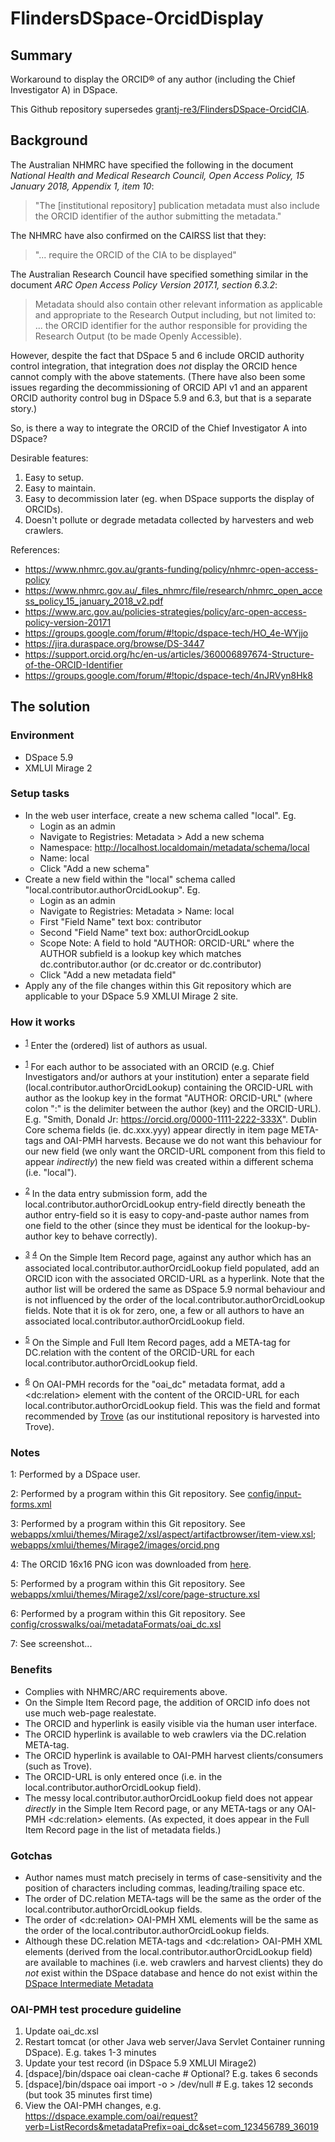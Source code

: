 FlindersDSpace-OrcidDisplay
===========================

## Summary

Workaround to display the ORCID® of any author (including the Chief
Investigator A) in DSpace. 

This Github repository supersedes [grantj-re3/FlindersDSpace-OrcidCIA](https://github.com/grantj-re3/FlindersDSpace-OrcidCIA).

## Background

The Australian NHMRC have specified the following in the document *National
Health and Medical Research Council, Open Access Policy, 15 January 2018,
Appendix 1, item 10*:

> "The [institutional repository] publication metadata must also include
> the ORCID identifier of the author submitting the metadata."

The NHMRC have also confirmed on the CAIRSS list that they:

> "... require the ORCID of the CIA to be displayed"

The Australian Research Council have specified something similar in
the document *ARC Open Access Policy Version 2017.1, section 6.3.2*:

> Metadata should also contain other relevant information as
> applicable and appropriate to the Research Output including,
> but not limited to: ... the ORCID identifier for the author
> responsible for providing the Research Output (to be made
> Openly Accessible).

However, despite the fact that DSpace 5 and 6 include ORCID authority
control integration, that integration does *not* display the ORCID hence
cannot comply with the above statements. (There have also been some
issues regarding the decommissioning of ORCID API v1 and an apparent
ORCID authority control bug in DSpace 5.9 and 6.3, but that is a
separate story.)

So, is there a way to integrate the ORCID of the Chief Investigator A
into DSpace?

Desirable features:
1. Easy to setup.
2. Easy to maintain.
3. Easy to decommission later (eg. when DSpace supports the display of ORCIDs).
4. Doesn't pollute or degrade metadata collected by harvesters and web
   crawlers.

References:
- https://www.nhmrc.gov.au/grants-funding/policy/nhmrc-open-access-policy
- https://www.nhmrc.gov.au/_files_nhmrc/file/research/nhmrc_open_access_policy_15_january_2018_v2.pdf
- https://www.arc.gov.au/policies-strategies/policy/arc-open-access-policy-version-20171
- https://groups.google.com/forum/#!topic/dspace-tech/HO_4e-WYjjo
- https://jira.duraspace.org/browse/DS-3447
- https://support.orcid.org/hc/en-us/articles/360006897674-Structure-of-the-ORCID-Identifier
- https://groups.google.com/forum/#!topic/dspace-tech/4nJRVyn8Hk8


## The solution

### Environment
- DSpace 5.9
- XMLUI Mirage 2

### Setup tasks
- In the web user interface, create a new schema called "local". Eg.
  * Login as an admin 
  * Navigate to Registries: Metadata > Add a new schema
  * Namespace: http://localhost.localdomain/metadata/schema/local
  * Name: local
  * Click "Add a new schema"
- Create a new field within the "local" schema called
  "local.contributor.authorOrcidLookup". Eg. 
  * Login as an admin
  * Navigate to Registries: Metadata > Name: local
  * First "Field Name" text box: contributor
  * Second "Field Name" text box: authorOrcidLookup
  * Scope Note: A field to hold "AUTHOR: ORCID-URL" where the AUTHOR
    subfield is a lookup key which matches dc.contributor.author
    (or dc.creator or dc.contributor)
  * Click "Add a new metadata field"
- Apply any of the file changes within this Git repository which are
applicable to your DSpace 5.9 XMLUI Mirage 2 site.

### How it works
- <sup>[1](#fnote1)</sup>
  Enter the (ordered) list of authors as usual.

- <sup>[1](#fnote1)</sup>
  For each author to be associated with an ORCID (e.g. Chief Investigators
  and/or authors at your institution) enter a separate field
  (local.contributor.authorOrcidLookup) containing the ORCID-URL with
  author as the lookup key in the format "AUTHOR: ORCID-URL" (where colon
  ":" is the delimiter between the author (key) and the ORCID-URL). E.g.
  "Smith, Donald Jr: https://orcid.org/0000-1111-2222-333X". Dublin Core
  schema fields (ie. dc.xxx.yyy) appear directly in item page META-tags
  and OAI-PMH harvests. Because we do not want this behaviour for our
  new field (we only want the ORCID-URL component from this field to
  appear *indirectly*) the new field was created within a different
  schema (i.e. "local").

- <sup>[2](#fnote2)</sup>
  In the data entry submission form, add the
  local.contributor.authorOrcidLookup entry-field directly beneath
  the author entry-field so it is easy to copy-and-paste author names
  from one field to the other (since they must be identical for the
  lookup-by-author key to behave correctly).

- <sup>[3](#fnote3)</sup> <sup>[4](#fnote4)</sup>
  On the Simple Item Record page, against any author which has an
  associated local.contributor.authorOrcidLookup field populated, add
  an ORCID icon with the associated ORCID-URL as a hyperlink. Note that
  the author list will be ordered the same as DSpace 5.9 normal behaviour
  and is not influenced by the order of the
  local.contributor.authorOrcidLookup fields. Note that it is ok for
  zero, one, a few or all authors to have an
  associated local.contributor.authorOrcidLookup field.

- <sup>[5](#fnote5)</sup>
  On the Simple and Full Item Record pages, add a META-tag for
  DC.relation with the content of the ORCID-URL for each
  local.contributor.authorOrcidLookup field.

- <sup>[6](#fnote6)</sup>
  On OAI-PMH records for the "oai_dc" metadata format, add a
  &lt;dc:relation&gt; element with the content of the ORCID-URL for
  each local.contributor.authorOrcidLookup field. This was the field
  and format recommended by [Trove](https://trove.nla.gov.au/)
  (as our institutional repository is harvested into Trove).

### Notes
<a name="fnote1">1</a>: Performed by a DSpace user.

<a name="fnote2">2</a>: Performed by a program within this Git repository.
See [config/input-forms.xml](config/input-forms.xml)

<a name="fnote3">3</a>: Performed by a program within this Git repository.
See [webapps/xmlui/themes/Mirage2/xsl/aspect/artifactbrowser/item-view.xsl](webapps/xmlui/themes/Mirage2/xsl/aspect/artifactbrowser/item-view.xsl);
[webapps/xmlui/themes/Mirage2/images/orcid.png](webapps/xmlui/themes/Mirage2/images/orcid.png)

<a name="fnote4">4</a>: The ORCID 16x16 PNG icon was downloaded from
[here](https://orcid.org/trademark-and-id-display-guidelines).

<a name="fnote5">5</a>: Performed by a program within this Git repository.
See [webapps/xmlui/themes/Mirage2/xsl/core/page-structure.xsl](webapps/xmlui/themes/Mirage2/xsl/core/page-structure.xsl)

<a name="fnote6">6</a>: Performed by a program within this Git repository.
See [config/crosswalks/oai/metadataFormats/oai_dc.xsl](config/crosswalks/oai/metadataFormats/oai_dc.xsl)

7: See screenshot...

### Benefits
- Complies with NHMRC/ARC requirements above.
- On the Simple Item Record page, the addition of ORCID info does not use
  much web-page realestate.
- The ORCID and hyperlink is easily visible via the human user interface.
- The ORCID hyperlink is available to web crawlers via the DC.relation META-tag.
- The ORCID hyperlink is available to OAI-PMH harvest clients/consumers
  (such as Trove).
- The ORCID-URL is only entered once (i.e. in the
  local.contributor.authorOrcidLookup field).
- The messy local.contributor.authorOrcidLookup field does not appear
  *directly* in the Simple Item Record page, or any META-tags or any
  OAI-PMH &lt;dc:relation&gt; elements. (As expected, it does appear
  in the Full Item Record page in the list of metadata fields.)

### Gotchas
- Author names must match precisely in terms of case-sensitivity and the
  position of characters including commas, leading/trailing space etc.
- The order of DC.relation META-tags will be the same as the order of the
  local.contributor.authorOrcidLookup fields.
- The order of &lt;dc:relation&gt; OAI-PMH XML elements will be the same as the
  order of the local.contributor.authorOrcidLookup fields.
- Although these DC.relation META-tags and &lt;dc:relation&gt; OAI-PMH XML
  elements (derived from the local.contributor.authorOrcidLookup field)
  are available to machines (i.e. web crawlers and harvest clients) they
  do *not* exist within the DSpace database and hence do not exist within the
  [DSpace Intermediate Metadata](https://wiki.duraspace.org/display/DSPACE/DSpaceIntermediateMetadata)

### OAI-PMH test procedure guideline
1. Update oai_dc.xsl
2. Restart tomcat (or other Java web server/Java Servlet Container running
   DSpace). E.g. takes 1-3 minutes
3. Update your test record (in DSpace 5.9 XMLUI Mirage2)
4. [dspace]/bin/dspace oai clean-cache  # Optional? E.g. takes 6 seconds
5. [dspace]/bin/dspace oai import -o > /dev/null  # E.g. takes 12 seconds (but took 35 minutes first time)
6. View the OAI-PMH changes, e.g.
   https://dspace.example.com/oai/request?verb=ListRecords&metadataPrefix=oai_dc&set=com_123456789_36019

